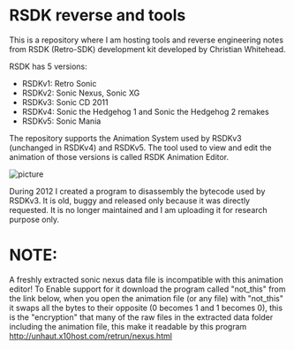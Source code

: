# RSDK reverse and tools

This is a repository where I am hosting tools and reverse engineering notes from RSDK (Retro-SDK) development kit developed by Christian Whitehead.

RSDK has 5 versions:
* RSDKv1: Retro Sonic
* RSDKv2: Sonic Nexus, Sonic XG
* RSDKv3: Sonic CD 2011
* RSDKv4: Sonic the Hedgehog 1 and Sonic the Hedgehog 2 remakes
* RSDKv5: Sonic Mania

The repository supports the Animation System used by RSDKv3 (unchanged in RSDKv4) and RSDKv5. The tool used to view and edit the animation of those versions is called RSDK Animation Editor.

![picture](http://www.lucianociccariello.com/Content/images/portfolio/projects/rsdk1.png)

During 2012 I created a program to disassembly the bytecode used by RSDKv3. It is old, buggy and released only because it was directly requested. It is no longer maintained and I am uploading it for research purpose only.

# NOTE:

A freshly extracted sonic nexus data file is incompatible with this animation editor! 
To Enable support for it download the program called "not_this" from the link below, when you open the animation file (or any file) with "not_this" it swaps all the bytes to their opposite (0 becomes 1 and 1 becomes 0), this is the "encryption" that many of the raw files in the extracted data folder including the animation file, this make it readable by this program
http://unhaut.x10host.com/retrun/nexus.html
